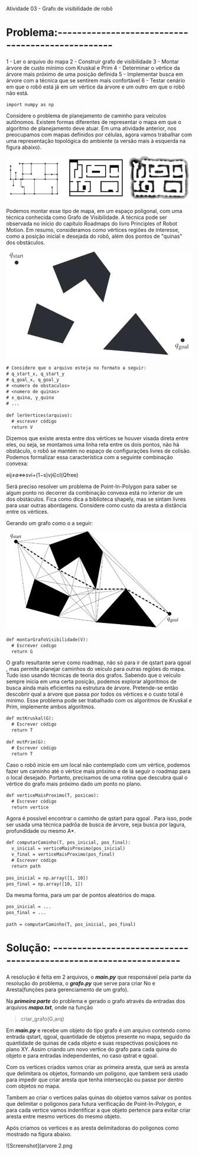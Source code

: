 Atividade 03 - Grafo de visibilidade de robô

# Problema:-------------------------------------------------

1 - Ler o arquivo do mapa
2 - Construir grafo de visibilidade
3 - Montar árvore de custo mínimo com Kruskal e Prim
4 - Determinar o vértice da árvore mais próximo de uma posição definida
5 - Implementar busca em árvore com a técnica que se sentirem mais confortável
6 - Testar cenário em que o robô está já em um vértice da árvore e um outro em que o robô não está.

```
import numpy as np
```
Considere o problema de planejamento de caminho para veículos autônomos. Existem formas diferentes de representar o mapa em que o algoritmo de planejamento deve atuar. Em uma atividade anterior, nos preocupamos com mapas definidos por células, agora vamos trabalhar com uma representação topológica do ambiente (a versão mais à esquerda na figura abaixo).

![Screenshot](p1.png)

Podemos montar esse tipo de mapa, em um espaço poligonal, com uma técnica conhecida como Grafo de Visibilidade. A técnica pode ser observada no início do capítulo Roadmaps do livro Principles of Robot Motion. Em resumo, consideramos como vértices regiões de interesse, como a posição inicial e desejada do robô, além dos pontos de "quinas" dos obstáculos.

![Screenshot](p2.png)

```
# Considere que o arquivo esteja no formato a seguir:
# q_start_x, q_start_y
# q_goal_x, q_goal_y
# <numero de obstaculos>
# <numero de quinas>
# x_quina, y_quina
# ...

def lerVertices(arquivo):
  # escrever código
  return V
```
Dizemos que existe aresta entre dos vértices se houver visada direta entre eles, ou seja, se montamos uma linha reta entre os dois pontos, não há obstáculo, o robô se mantém no espaço de configurações livres de colisão. Podemos formalizar essa característica com a seguinte combinação convexa:

eij≠∅⇔svi+(1−s)vj∈cl(Qfree) 

Será preciso resolver um problema de Point-In-Polygon para saber se algum ponto no decorrer da combinação convexa está no interior de um dos obstáculos. Fica como dica a biblioteca shapely, mas se sintam livres para usar outras abordagens. Considere como custo da aresta a distância entre os vértices.

Gerando um grafo como o a seguir:

![Screenshot](p3.png)

```
def montarGrafoVisibilidade(V):
  # Escrever codigo
  return G
```

O grafo resultante serve como roadmap, não só para ir de  qstart  para  qgoal , mas permite planejar caminhos do veículo para outras regiões do mapa. Tudo isso usando técnicas de teoria dos grafos. Sabendo que o veículo sempre inicia em uma certa posição, podemos explorar algoritmos de busca ainda mais eficientes na estrutura de árvore. Pretende-se então descobrir qual a árvore que passa por todos os vértices e o custo total é mínimo. Esse problema pode ser trabalhado com os algoritmos de Kruskal e Prim, implemente ambos algoritmos.

```
def mstKruskal(G):
  # Escrever código
  return T

def mstPrim(G):
  # Escrever código
  return T
```

Caso o robô inicie em um local não contemplado com um vértice, podemos fazer um caminho até o vértice mais próximo e de lá seguir o roadmap para o local desejado. Portanto, precisamos de uma rotina que descubra qual o vértice do grafo mais próximo dado um ponto no plano.

```
def verticeMaisProximo(T, posicao):
  # Escrever código
  return vertice
```

Agora é possível encontrar o caminho de  qstart  para  qgoal . Para isso, pode ser usada uma técnica padrõa de busca de árvore, seja busca por lagura, profundidade ou mesmo A*.

```
def computarCaminho(T, pos_inicial, pos_final):
  v_inicial = verticeMaisProximo(pos_inicial)
  v_final = verticeMaisProximo(pos_final)
  # Escrever código
  return path

pos_inicial = np.array([1, 10])
pos_final = np.array([10, 1])
```

Da mesma forma, para um par de pontos aleatórios do mapa.

```
pos_inicial = ...
pos_final = ...

path = computarCaminho(T, pos_inicial, pos_final)
```

# Solução: ----------------------------------------------------------------

A resolução é feita em 2 arquivos, o ***main.py*** que responsável pela parte da resolução do problema, o ***grafo.py*** que serve para criar No e Aresta(funções para gerenciamento de um grafo).
 
Na ***primeira parte*** do problema e gerado o grafo através da entradas dos arquivos ***mapa.txt***, onde na função
  
 > criar_grafo(G,arq)
 
Em ***main.py*** e recebe um objeto do tipo grafo é um arquivo contendo como entrada qstart, qgoal, quantidade de objetos presente no mapa, seguido da quantidade de quinas de cada objeto e suas respectivas posiçãoes no plano XY. Assim criando um novo vertice do grafo para cada quina do objeto e para entradas independentes, no caso qstrat e qgoal.

Com os vertices criados vamos criar as primeira aresta, que será as aresta que delimitara os objetos, formando um poligono, que tambem será usado para impedir que criar aresta que tenha intersecção ou passe por dentro com objetos no mapa.

Tambem ao criar o vertices palas quinas do objetos vamos salvar os pontos que delimitar o poligonos para futura verificação de Point-In-Polygon, e para cada vertice vamos indentificar a que objeto pertence para evitar criar aresta entre mesmo vertices do mesmo objeto.

Após criamos os vertices e as aresta delimitadoras do poligonos como mostrado na figura abaixo.

![Screenshot](arvore 2.png
